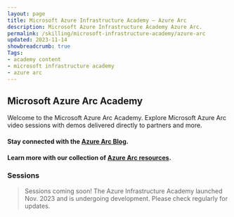 ```yaml
---
layout: page
title: Microsoft Azure Infrastructure Academy — Azure Arc
description: Microsoft Azure Infrastructure Academy Azure Arc.
permalink: /skilling/microsoft-infrastructure-academy/azure-arc
updated: 2023-11-14
showbreadcrumb: true
Tags:
- academy content
- microsoft infrastructure academy
- azure arc
---
```


## Microsoft Azure Arc Academy
Welcome to the Microsoft Azure Arc Academy. Explore Microsoft Azure Arc video sessions with demos delivered directly to partners and more.

#### Stay connected with the [Azure Arc Blog](https://techcommunity.microsoft.com/t5/azure-arc-blog/bg-p/AzureArcBlog).

#### Learn more with our collection of [Azure Arc resources](/PartnerResources/skilling/microsoft-infrastructure-academy/resources/azure-arc).

### Sessions

> Sessions coming soon! The Azure Infrastructure Academy launched Nov. 2023 and is undergoing development. Please check regularly for updates.